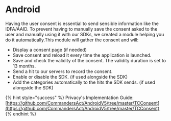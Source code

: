 # Android

Having the user consent is essential to send sensible information like the IDFA/AAID. To prevent having to manually save the consent asked to the user and manually using it with our SDKs, we created a module helping you do it automatically.This module will gather the consent and will:

* Display a consent page (if needed)
* Save consent and reload it every time the application is launched.
* Save and check the validity of the consent. The validity duration is set to 13 months.
* Send a hit to our servers to record the consent.
* Enable or disable the SDK. (if used alongside the SDK)
* Add the categories automatically to the hits the SDK sends. (if used alongside the SDK)

{% hint style="success" %}
Privacy's Implementation Guide:\
[https://github.com/CommandersAct/AndroidV5/tree/master/TCConsent](https://github.com/CommandersAct/AndroidV5/tree/master/TCConsent)
{% endhint %}

